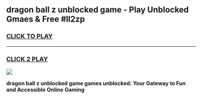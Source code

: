 
## dragon ball z unblocked game - Play Unblocked Gmaes & Free #ll2zp
<h3>
<a href="https://premium.freeplayer.one?title=dragon_ball_z_unblocked_game&ref=01M">CLICK TO PLAY</a></h3>
<hr>

<h3>
<a href="https://premium.freeplayer.one?title=dragon_ball_z_unblocked_game&ref=01M">CLICK 2 PLAY</a>
  
</h3>

<a href="https://premium.freeplayer.one?title=dragon_ball_z_unblocked_game&ref=01M"><img src="https://clearcache.store/games.png"></a>


**dragon ball z unblocked game games unblocked: Your Gateway to Fun and Accessible Online Gaming**
